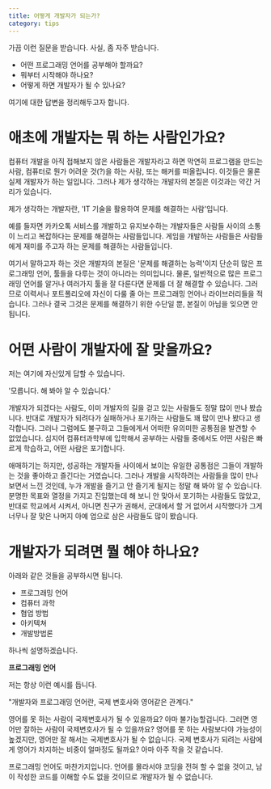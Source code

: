 ```yaml
---
title: 어떻게 개발자가 되는가?
category: tips
---
```


가끔 이런 질문을 받습니다. 사실, 좀 자주 받습니다.

- 어떤 프로그래밍 언어를 공부해야 할까요?
- 뭐부터 시작해야 하나요?
- 어떻게 하면 개발자가 될 수 있나요?

여기에 대한 답변을 정리해두고자 합니다.

# 애초에 개발자는 뭐 하는 사람인가요?

컴퓨터 개발을 아직 접해보지 않은 사람들은 개발자라고 하면 막연히 프로그램을 만드는 사람, 컴퓨터로 뭔가 어려운 것(?)을 하는 사람, 또는 해커를 떠올립니다.
이것들은 물론 실제 개발자가 하는 일입니다. 그러나 제가 생각하는 개발자의 본질은 이것과는 약간 거리가 있습니다.

제가 생각하는 개발자란, 'IT 기술을 활용하여 문제를 해결하는 사람'입니다.

예를 들자면 카카오톡 서비스를 개발하고 유지보수하는 개발자들은 사람들 사이의 소통이 느리고 복잡하다는 문제를 해결하는 사람들입니다.
게임을 개발하는 사람들은 사람들에게 재미를 주고자 하는 문제를 해결하는 사람들입니다.

여기서 말하고자 하는 것은 개발자의 본질은 '문제를 해결하는 능력'이지 단순히 많은 프로그래밍 언어, 툴들을 다루는 것이 아니라는 의미입니다.
물론, 일반적으로 많은 프로그래밍 언어를 알거나 여러가지 툴을 잘 다룬다면 문제를 더 잘 해결할 수 있습니다.
그러므로 이력서나 포트폴리오에 자신이 다룰 줄 아는 프로그래밍 언어나 라이브러리들을 적습니다.
그러나 결국 그것은 문제를 해결하기 위한 수단일 뿐, 본질이 아님을 잊으면 안 됩니다.

# 어떤 사람이 개발자에 잘 맞을까요?

저는 여기에 자신있게 답할 수 있습니다.

'모릅니다. 해 봐야 알 수 있습니다.'

개발자가 되겠다는 사람도, 이미 개발자의 길을 걷고 있는 사람들도 정말 많이 만나 봤습니다.
반대로 개발자가 되려다가 실패하거나 포기하는 사람들도 꽤 많이 만나 봤다고 생각합니다.
그러나 그럼에도 불구하고 그들에게서 어떠한 유의미한 공통점을 발견할 수 없었습니다.
심지어 컴퓨터과학부에 입학해서 공부하는 사람들 중에서도 어떤 사람은 빠르게 학습하고, 어떤 사람은 포기합니다.

애매하기는 하지만, 성공하는 개발자들 사이에서 보이는 유일한 공통점은 그들이 개발하는 것을 좋아하고 즐긴다는 거였습니다. 그러나 개발을 시작하려는 사람들을 많이 만나 보면서 느낀 것인데, 누가 개발을 즐기고 안 즐기게 될지는 정말 해 봐야 알 수 있습니다. 분명한 목표와 열정을 가지고 진입했는데 해 보니 안 맞아서 포기하는 사람들도 많았고, 반대로 학교에서 시켜서, 아니면 친구가 권해서, 군대에서 할 거 없어서 시작했다가 그게 너무나 잘 맞은 나머지 아예 업으로 삼은 사람들도 많이 봤습니다.

# 개발자가 되려면 뭘 해야 하나요?

아래와 같은 것들을 공부하시면 됩니다.

- 프로그래밍 언어
- 컴퓨터 과학
- 협업 방법
- 아키텍쳐
- 개발방법론

하나씩 설명하겠습니다.

**프로그래밍 언어**

저는 항상 이런 예시를 듭니다.

"개발자와 프로그래밍 언어란, 국제 변호사와 영어같은 관계다."

영어를 못 하는 사람이 국제변호사가 될 수 있을까요? 아마 불가능할겁니다. 그러면 영어만 잘하는 사람이 국제변호사가 될 수 있을까요? 영어를 못 하는 사람보다야 가능성이 높겠지만, 영어만 잘 해서는 국제변호사가 될 수 없습니다. 국제 변호사가 되려는 사람에게 영어가 차지하는 비중이 얼마정도 될까요? 아마 아주 작을 것 같습니다.

프로그래밍 언어도 마찬가지입니다. 언어를 몰라서야 코딩을 전혀 할 수 없을 것이고, 남이 작성한 코드를 이해할 수도 없을 것이므로 개발자가 될 수 없습니다.
